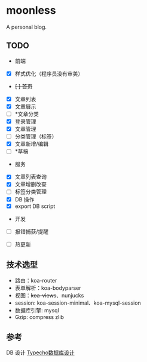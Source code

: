 # moonless
A personal blog.

## TODO
* 前端
- [x] 样式优化（程序员没有审美）
- <del>[ ] 首页</del>
- [x] 文章列表
- [x] 文章展示
- [ ] *文章分类
- [x] 登录管理
- [x] 文章管理
- [ ] 分类管理（标签）
- [x] 文章新增/编辑
- [ ] *草稿

* 服务
- [x] 文章列表查询
- [x] 文章增删改查
- [ ] 标签分类管理
- [x] DB 操作
- [x] export DB script

* 开发
- [ ] 报错捕获/提醒
- [ ] 热更新



## 技术选型

- 路由：koa-router
- 表单解析：koa-bodyparser
- 视图：<del>koa-views</del>、nunjucks
- session: koa-session-minimal、koa-mysql-session
- 数据库引擎: mysql
- Gzip: compress zlib


## 参考
DB 设计 [Typecho数据库设计](http://docs.typecho.org/database)


